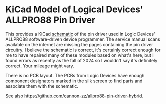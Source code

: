 # KiCad Model of Logical Devices' ALLPRO88 Pin Driver

This provides a KiCad [schematic](https://github.com/user-attachments/files/18313981/pin_driver.pdf) of the pin driver used in Logic Devices' ALLPRO88 software-driven device programmer.  The service manual scans available on the internet are missing the pages containing the pin driver circuitry.  I believe the schematic is correct, it's certainly correct enough for me to have repaired many of these modules based on what's here, but I found errors as recently as the fall of 2024 so I wouldn't say it's definitely correct.  Your mileage might vary.

There is no PCB layout.  The PCBs from Logic Devices have enough component designators marked in the silk screen to find parts and associate them with the schematic.

See also https://github.com/cannon-zz/allpro88-pin-driver-hybrid.
